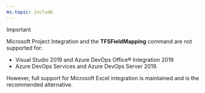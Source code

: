 ```yaml
---
ms.topic: include
---
```


> [!IMPORTANT]  
> Microsoft Project Integration and the **TFSFieldMapping** command are not supported for:  
> - Visual Studio 2019 and Azure DevOps Office® Integration 2019  
> - Azure DevOps Services and Azure DevOps Server 2019. 
> 
> However, full support for Microsoft Excel integration is maintained and is the recommended alternative.


